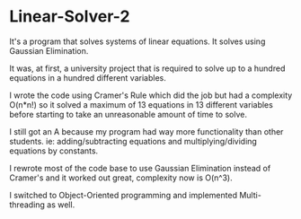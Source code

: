 # Linear-Solver-2
It's a program that solves systems of linear equations. It solves using Gaussian Elimination. 

It was, at first, a university project that is required to solve up to a hundred equations in a hundred different variables.

I wrote the code using Cramer's Rule which did the job but had a complexity O(n*n!) so it solved a maximum of 13 equations in 13 different variables before starting to take an unreasonable amount of time to solve.

I still got an A because my program had way more functionality than other students. ie: adding/subtracting equations and multiplying/dividing equations by constants.

I rewrote most of the code base to use Gaussian Elimination instead of Cramer's and it worked out great, complexity now is O(n^3).

I switched to Object-Oriented programming and implemented Multi-threading as well.
